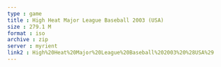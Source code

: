 ```yaml
---
type : game
title : High Heat Major League Baseball 2003 (USA)
size : 279.1 M
format : iso
archive : zip
server : myrient
link2 : High%20Heat%20Major%20League%20Baseball%202003%20%28USA%29
---
```

